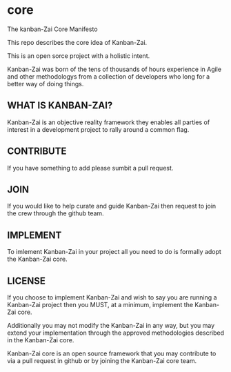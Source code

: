 # core
The kanban-Zai Core Manifesto

This repo describes the core idea of Kanban-Zai.  

This is an open sorce project with a holistic intent.

Kanban-Zai was born of the tens of thousands of hours experience in Agile and other methodologys from a collection of developers who long for a better way of doing things.

## WHAT IS KANBAN-ZAI?

Kanban-Zai is an objective reality framework they enables all parties of interest in a development project to rally around a common flag.

## CONTRIBUTE

If you have something to add please sumbit a pull request.

## JOIN

If you would like to help curate and guide Kanban-Zai then request to join the crew through the github team.

## IMPLEMENT

To imlement Kanban-Zai in your project all you need to do is formally adopt the Kanban-Zai core.

## LICENSE

If you choose to implement Kanban-Zai and wish to say you are running a Kanban-Zai project then you MUST, at a minimum, implement the Kanban-Zai core.

Additionally you may not modify the Kanban-Zai in any way, but you may extend your implementation through the approved methodologies described in the Kanban-Zai core.

Kanban-Zai core is an open source framework that you may contribute to via a pull request in github or by joining the Kanban-Zai core team.
